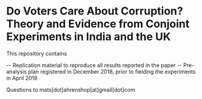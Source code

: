 # Do Voters Care About Corruption? Theory and Evidence from Conjoint Experiments in India and the UK

This repository contains

-- Replication material to reproduce all results reported in the paper
-- Pre-analysis plan registered in December 2018, prior to fielding the experiments in April 2019

Questions to mats[dot]ahrenshop[at]gmail[dot]com
